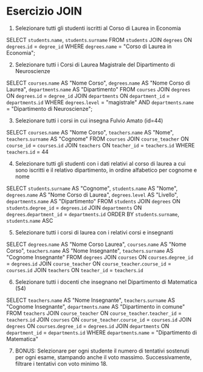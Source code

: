Esercizio JOIN
===
1. Selezionare tutti gli studenti iscritti al Corso di Laurea in Economia

  SELECT `students`.`name`, `students`.`surname`
  FROM `students`
  JOIN `degrees` ON `degrees`.`id` = `degree_id`
  WHERE `degrees`.`name` = "Corso di Laurea in Economia";

2. Selezionare tutti i Corsi di Laurea Magistrale del Dipartimento di
Neuroscienze

  SELECT `courses`.`name` AS "Nome Corso", `degrees`.`name` AS "Nome Corso di Laurea", `departments`.`name` AS "Dipartimento"
  FROM `courses`
  JOIN `degrees` ON `degrees`.`id` = `degree_id`
  JOIN `departments` ON `department_id` = `departments`.`id`
  WHERE `degrees`.`level` = "magistrale" 
  AND `departments`.`name` = "Dipartimento di Neuroscienze";

3. Selezionare tutti i corsi in cui insegna Fulvio Amato (id=44)

  SELECT `courses`.`name` AS "Nome Corso", `teachers`.`name` AS "Nome", `teachers`.`surname` AS "Cognome"
  FROM `courses`
  JOIN `course_teacher` ON `course_id` = `courses`.`id`
  JOIN `teachers` ON `teacher_id` = `teachers`.`id`
  WHERE `teachers`.`id` = 44

4. Selezionare tutti gli studenti con i dati relativi al corso di laurea a cui
sono iscritti e il relativo dipartimento, in ordine alfabetico per cognome e
nome

  SELECT `students`.`surname` AS "Cognome", `students`.`name` AS "Nome", `degrees`.`name` AS "Nome Corso di Laurea", `degrees`.`level` AS "Livello", `departments`.`name` AS "Dipartimento"
  FROM `students`
  JOIN `degrees` ON `students`.`degree_id` = `degrees`.`id`
  JOIN `departments` ON `degrees`.`department_id` = `departments`.`id`
  ORDER BY `students`.`surname`, `students`.`name` ASC

5. Selezionare tutti i corsi di laurea con i relativi corsi e insegnanti

  SELECT `degrees`.`name` AS "Nome Corso Laurea", `courses`.`name` AS "Nome Corso", `teachers`.`name` AS "Nome Insegnante", `teachers`.`surname` AS "Cognome Insegnante"
  FROM `degrees`
  JOIN `courses` ON `courses`.`degree_id` = `degrees`.`id`
  JOIN `course_teacher` ON `course_teacher`.`course_id` = `courses`.`id`
  JOIN `teachers` ON `teacher_id` = `teachers`.`id`

6. Selezionare tutti i docenti che insegnano nel Dipartimento di
Matematica (54)

  SELECT `teachers`.`name` AS "Nome Insegnante", `teachers`.`surname` AS "Cognome Insegnante", `departments`.`name` AS "Dipartimento in comune"
  FROM `teachers`
  JOIN `course_teacher` ON `course_teacher`.`teacher_id` = `teachers`.`id`
  JOIN `courses` ON `course_teacher`.`course_id` = `courses`.`id`
  JOIN `degrees` ON `courses`.`degree_id` = `degrees`.`id`
  JOIN `departments` ON `department_id` = `departments`.`id`
  WHERE `departments`.`name` = "Dipartimento di Matematica"

7. BONUS: Selezionare per ogni studente il numero di tentativi sostenuti
per ogni esame, stampando anche il voto massimo. Successivamente,
filtrare i tentativi con voto minimo 18.